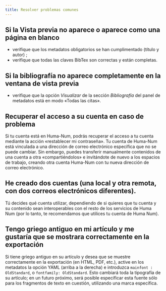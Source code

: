 ```yaml
---
title: Resolver problemas comunes
---
```


## Si la Vista previa no aparece o aparece como una página en blanco 

- verifique que los metadatos obligatorios se han cumplimentado (título y autor)&nbsp;;
- verifique que todas las claves BibTex son correctas y están completas.

## Si la bibliografía no aparece completamente en la ventana de vista previa

- verifique que la opción _Visualizar_ de la sección _Bibliografía_ del panel de metadatos está en modo «Todas las citas».

## Recuperar el acceso a su cuenta en caso de problema

Si tu cuenta está en Huma-Num, podrás recuperar el acceso a tu cuenta mediante la acción «restablecer mi contraseña». Tu cuenta de Huma-Num está vinculada a una dirección de correo electrónico específica que no se puede cambiar. Sin embargo, puedes transferir manualmente contenidos de una cuenta a otra «compartiéndolos» e invitándote de nuevo a los espacios de trabajo, creando otra cuenta Huma-Num con tu nueva dirección de correo electrónico. 

## He creado dos cuentas (una local y otra remota, con dos correos electrónicos diferentes).

Tú decides qué cuenta utilizar, dependiendo de si quieres que tu cuenta y su contenido sean interoperables con el resto de los servicios de Huma Num (por lo tanto, te recomendamos que utilices tu cuenta de Huma Num).

## Tengo griego antiguo en mi artículo y me gustaría que se mostrara correctamente en la exportación

Si tiene griego antiguo en su artículo y desea que se muestre correctamente en la exportación (en HTML, PDF, etc.), active en los metadatos la opción YAML (arriba a la derecha) e introduzca `mainfont : OldStandard`, o `fontfamily: OldStandard`. Esto cambiará toda la tipografía de su artículo; en un futuro próximo, será posible especificar esta fuente sólo para los fragmentos de texto en cuestión, utilizando una marca específica.

